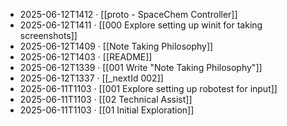 - 2025-06-12T1412 · [[proto - SpaceChem Controller]]
- 2025-06-12T1411 · [[000 Explore setting up winit for taking screenshots]]
- 2025-06-12T1409 · [[Note Taking Philosophy]]
- 2025-06-12T1403 · [[README]]
- 2025-06-12T1339 · [[001 Write "Note Taking Philosophy"]]
- 2025-06-12T1337 · [[_nextId 002]]
- 2025-06-11T1103 · [[001 Explore setting up robotest for input]]
- 2025-06-11T1103 · [[02 Technical Assist]]
- 2025-06-11T1103 · [[01 Initial Exploration]]
